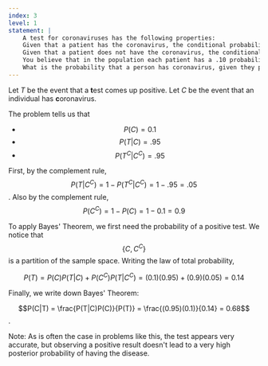 ```yaml
---
index: 3
level: 1
statement: |
    A test for coronaviruses has the following properties:    Given that a patient has the coronavirus, the conditional probability of a positive test is .95.
    Given that a patient does not have the coronavirus, the conditional probability of a negative test is .95
    You believe that in the population each patient has a .10 probability of having coronavirus.
    What is the probability that a person has coronavirus, given they present a positive result? 
---
```

Let $T$ be the event that a **t**est comes up positive.  Let $C$ be the event that an individual has **c**oronavirus. 

The problem tells us that

- $$P(C) = 0.1$$
- $$P(T|C) = .95$$
- $$P(T^C|C^C) = .95$$

First, by the complement rule,  $$P(T|C^C) = 1 -  P(T^C|C^C) = 1 - .95 = .05$$. Also by the complement rule, $$P(C^C) = 1-P(C) = 1 - 0.1 = 0.9$$

To apply Bayes' Theorem, we first need the probability of a positive test. We notice that $$\{C, C^C\}$$ is a partition of the sample space. Writing the law of total probability,

$$P(T) = P(C)P(T|C) + P(C^C)P(T|C^C) = (0.1)(0.95) + (0.9)(0.05) = 0.14$$

Finally, we write down Bayes' Theorem:

$$P(C|T) = \frac{P(T|C)P(C)}{P(T)} = \frac{(0.95)(0.1)}{0.14} = 0.68$$.

Note: As is often the case in problems like this, the test appears very accurate, but observing a positive result doesn't lead to a very high posterior probability of having the disease.